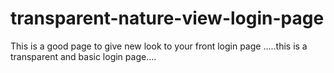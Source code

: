 # transparent-nature-view-login-page
This is a good page to give new look to your front login page .....this is a transparent and basic login page....
